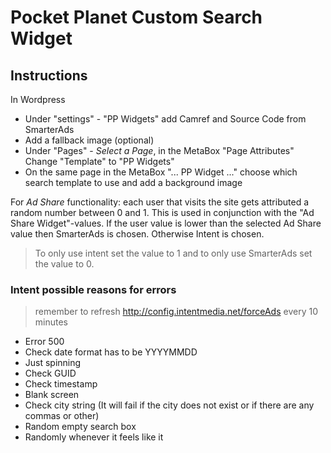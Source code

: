 # Pocket Planet Custom Search Widget

## Instructions

In Wordpress

 * Under "settings" - "PP Widgets" add Camref and Source Code from SmarterAds
 * Add a fallback image (optional)
 * Under "Pages" - *Select a Page*, in the MetaBox "Page Attributes" Change "Template" to "PP Widgets"
 * On the same page in the MetaBox "... PP Widget ..." choose which search template to use and add a background image

 For *Ad Share* functionality: each user that visits the site gets attributed a random number between 0 and 1. This is used in conjunction with the "Ad Share Widget"-values. If the user value is lower than the selected Ad Share value then SmarterAds is chosen. Otherwise Intent is chosen.

 > To only use intent set the value to 1 and to only use SmarterAds set the value to 0.

### **Intent** possible reasons for errors

> remember to refresh http://config.intentmedia.net/forceAds every 10 minutes

 * Error 500
  * Check date format has to be YYYYMMDD
 * Just spinning  
  * Check GUID
  * Check timestamp
 * Blank screen
  * Check city string (It will fail if the city does not exist or if there are any commas or other)
 * Random empty search box
  * Randomly whenever it feels like it